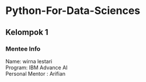 # Python-For-Data-Sciences
## Kelompok 1
### Mentee Info
Name: wirna lestari\
Program: IBM Advance AI\
Personal Mentor : Arifian
